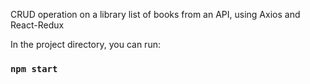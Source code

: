CRUD operation on a library list of books from an API, using Axios and React-Redux

In the project directory, you can run:

### `npm start`
